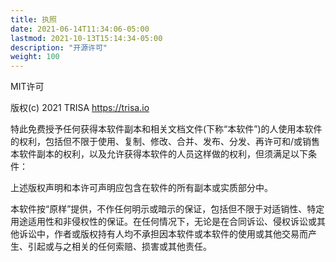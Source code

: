 ```yaml
---
title: 执照
date: 2021-06-14T11:34:06-05:00
lastmod: 2021-10-13T15:14:34-05:00
description: "开源许可"
weight: 100
---
```


MIT许可

版权(c) 2021 TRISA https://trisa.io

特此免费授予任何获得本软件副本和相关文档文件(下称“本软件”)的人使用本软件的权利，包括但不限于使用、复制、修改、合并、发布、分发、再许可和/或销售本软件副本的权利，以及允许获得本软件的人员这样做的权利，但须满足以下条件：

上述版权声明和本许可声明应包含在软件的所有副本或实质部分中。

本软件按“原样”提供，不作任何明示或暗示的保证，包括但不限于对适销性、特定用途适用性和非侵权性的保证。在任何情况下，无论是在合同诉讼、侵权诉讼或其他诉讼中，作者或版权持有人均不承担因本软件或本软件的使用或其他交易而产生、引起或与之相关的任何索赔、损害或其他责任。
